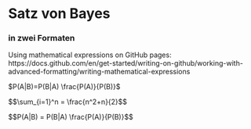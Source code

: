 <h1>Satz von Bayes</h1>

<h3>in zwei Formaten</h3>

<p>
Using mathematical expressions on GitHub pages: https://docs.github.com/en/get-started/writing-on-github/working-with-advanced-formatting/writing-mathematical-expressions
</p>

<p>
$P(A|B)=P(B|A) \frac{P(A)}{P(B)}$
</p>

<p>
$$\sum_{i=1}^n = \frac{n^2+n}{2}$$
</p>

<p>
$$P(A|B) = P(B|A) \frac{P(A)}{P(B)}$$
</p>

